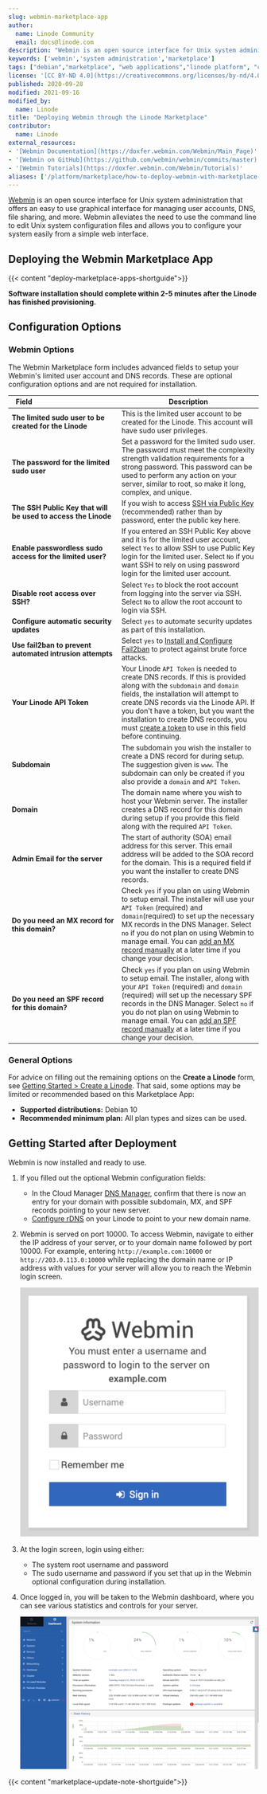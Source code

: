 ```yaml
---
slug: webmin-marketplace-app
author:
  name: Linode Community
  email: docs@linode.com
description: "Webmin is an open source interface for Unix system administration. Deploy Webmin using Linode''s Marketplace Apps."
keywords: ['webmin','system administration','marketplace']
tags: ["debian","marketplace", "web applications","linode platform", "cloud manager", "cms", "email"]
license: '[CC BY-ND 4.0](https://creativecommons.org/licenses/by-nd/4.0)'
published: 2020-09-28
modified: 2021-09-16
modified_by:
  name: Linode
title: "Deploying Webmin through the Linode Marketplace"
contributor:
  name: Linode
external_resources:
- '[Webmin Documentation](https://doxfer.webmin.com/Webmin/Main_Page)'
- '[Webmin on GitHub](https://github.com/webmin/webmin/commits/master)'
- '[Webmin Tutorials](https://doxfer.webmin.com/Webmin/Tutorials)'
aliases: ['/platform/marketplace/how-to-deploy-webmin-with-marketplace-apps/', '/platform/one-click/how-to-deploy-webmin-with-one-click-apps/','/guides/how-to-deploy-webmin-with-marketplace-apps/']
---
```


[Webmin](http://www.webmin.com) is an open source interface for Unix system administration that offers an easy to use graphical interface for managing user accounts, DNS, file sharing, and more. Webmin alleviates the need to use the command line to edit Unix system configuration files and allows you to configure your system easily from a simple web interface.

## Deploying the Webmin Marketplace App

{{< content "deploy-marketplace-apps-shortguide">}}

**Software installation should complete within 2-5 minutes after the Linode has finished provisioning.**

## Configuration Options

### Webmin Options

The Webmin Marketplace form includes advanced fields to setup your Webmin's limited user account and DNS records. These are optional configuration options and are not required for installation.

| **Field&nbsp;&nbsp;&nbsp;&nbsp;&nbsp;&nbsp;&nbsp;&nbsp;&nbsp;&nbsp;&nbsp;&nbsp;&nbsp;&nbsp;&nbsp;&nbsp;&nbsp;&nbsp;&nbsp;&nbsp;&nbsp;&nbsp;&nbsp;&nbsp;&nbsp;&nbsp;&nbsp;&nbsp;&nbsp;&nbsp;&nbsp;&nbsp;&nbsp;&nbsp;&nbsp;&nbsp;&nbsp;&nbsp;&nbsp;&nbsp;&nbsp;&nbsp;** | **Description** |
|-----------|-----------------|
| **The limited sudo user to be created for the Linode** | This is the limited user account to be created for the Linode. This account will have sudo user privileges. |
| **The password for the limited sudo user** | Set a password for the limited sudo user. The password must meet the complexity strength validation requirements for a strong password. This password can be used to perform any action on your server, similar to root, so make it long, complex, and unique. |
| **The SSH Public Key that will be used to access the Linode** | If you wish to access [SSH via Public Key](https://www.linode.com/docs/security/authentication/use-public-key-authentication-with-ssh/) (recommended) rather than by password, enter the public key here. |
| **Enable passwordless sudo access for the limited user?** | If you entered an SSH Public Key above and it is for the limited user account, select `Yes` to allow SSH to use Public Key login for the limited user. Select `No` if you want SSH to rely on using password login for the limited user account. |
| **Disable root access over SSH?** | Select `Yes` to block the root account from logging into the server via SSH. Select `No` to allow the root account to login via SSH. |
| **Configure automatic security updates** | Select `yes` to automate security updates as part of this installation. |
| **Use fail2ban to prevent automated intrusion attempts** | Select `yes` to [Install and Configure Fail2ban](https://www.linode.com/docs/security/basics/using-fail2ban-to-secure-your-server-a-tutorial/) to protect against brute force attacks. |
| **Your Linode API Token** | Your Linode `API Token` is needed to create DNS records. If this is provided along with the `subdomain` and `domain` fields, the installation will attempt to create DNS records via the Linode API. If you don't have a token, but you want the installation to create DNS records, you must [create a token](/docs/platform/api/getting-started-with-the-linode-api/#get-an-access-token) to use in this field before continuing. |
| **Subdomain** | The subdomain you wish the installer to create a DNS record for during setup. The suggestion given is `www`. The subdomain can only be created if you also provide a `domain` and `API Token`. |
| **Domain** | The domain name where you wish to host your Webmin server. The installer creates a DNS record for this domain during setup if you provide this field along with the required `API Token`. |
| **Admin Email for the server** | The start of authority (SOA) email address for this server. This email address will be added to the SOA record for the domain. This is a required field if you want the installer to create DNS records. |
| **Do you need an MX record for this domain?** | Check `yes` if you plan on using Webmin to setup email. The installer will use your `API Token` (required) and `domain`(required) to set up the necessary MX records in the DNS Manager. Select `no` if you do not plan on using Webmin to manage email. You can [add an MX record manually](/docs/networking/dns/dns-records-an-introduction/#mx) at a later time if you change your decision. |
| **Do you need an SPF record for this domain?** | Check `yes` if you plan on using Webmin to setup email. The installer, along with your `API Token` (required) and `domain` (required)  will set up the necessary SPF records in the DNS Manager. Select `no` if you do not plan on using Webmin to manage email. You can [add an SPF record manually](/docs/networking/dns/dns-records-an-introduction/#spf) at a later time if you change your decision. |

### General Options

For advice on filling out the remaining options on the **Create a Linode** form, see [Getting Started > Create a Linode](/docs/guides/getting-started/#create-a-linode). That said, some options may be limited or recommended based on this Marketplace App:

- **Supported distributions:** Debian 10
- **Recommended minimum plan:** All plan types and sizes can be used.

## Getting Started after Deployment

Webmin is now installed and ready to use.

1.  If you filled out the optional Webmin configuration fields:

    - In the Cloud Manager [DNS Manager](/docs/guides/dns-manager/#add-a-domain), confirm that there is now an entry for your domain with possible subdomain, MX, and SPF records pointing to your new server.
    - [Configure rDNS](/docs/networking/dns/configure-your-linode-for-reverse-dns/) on your Linode to point to your new domain name.

1.  Webmin is served on port 10000. To access Webmin, navigate to either the IP address of your server, or to your domain name followed by port 10000. For example, entering `http://example.com:10000` or `http://203.0.113.0:10000` while replacing the domain name or IP address with values for your server will allow you to reach the Webmin login screen.

    ![Webmin Login Screen](webmin-login-screen.png "Webmin Login Screen")

1.  At the login screen, login using either:

    - The system root username and password
    - The sudo username and password if you set that up in the Webmin optional configuration during installation.

1.  Once logged in, you will be taken to the Webmin dashboard, where you can see various statistics and controls for your server.

    ![Webmin Dashboard](webmin-dashboard.png "Webmin Dashboard")

{{< content "marketplace-update-note-shortguide">}}

